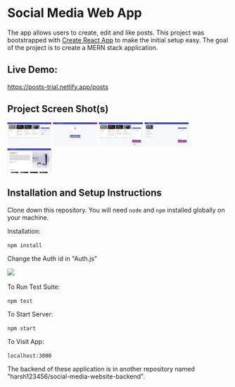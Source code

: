 # Social Media Web App
The app allows users to create, edit and like posts. This project was bootstrapped with [Create React App](https://github.com/facebook/create-react-app) to make the initial setup easy. The goal of the project is to create a MERN stack application.

## Live Demo:
https://posts-trial.netlify.app/posts

## Project Screen Shot(s)
<p float="left">
  <img src="Images/Screenshot (78).png" width="100" />
  <img src="Images/Screenshot (79).png" width="100" /> 
  <img src="Images/Screenshot (80).png" width="100" />
  <img src="Images/Screenshot (81).png" width="100" />
  <img src="Images/Screenshot (82).png" width="100" />
</p>

## Installation and Setup Instructions
Clone down this repository. You will need `node` and `npm` installed globally on your machine.  

Installation:

`npm install`  

Change the Auth id in "Auth.js" 
<p float="left">
  <img src="Images/api"/>
</p>

To Run Test Suite:  

`npm test`  

To Start Server:

`npm start`  

To Visit App:

`localhost:3000`  

The backend of these application is in another repository named "harsh123456/social-media-website-backend".
